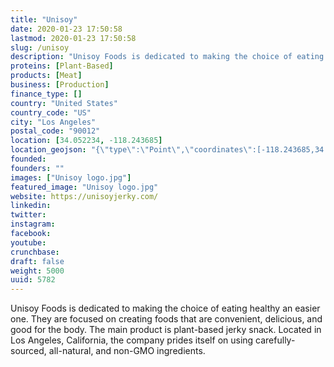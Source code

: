 ```yaml
---
title: "Unisoy"
date: 2020-01-23 17:50:58
lastmod: 2020-01-23 17:50:58
slug: /unisoy
description: "Unisoy Foods is dedicated to making the choice of eating healthy an easier one. They are focused on creating foods that are convenient, delicious, and good for the body.  The main product is plant-based jerky snack. Located in Los Angeles, California, the company prides itself on using carefully-sourced, all-natural, and non-GMO ingredients."
proteins: [Plant-Based]
products: [Meat]
business: [Production]
finance_type: []
country: "United States"
country_code: "US"
city: "Los Angeles"
postal_code: "90012"
location: [34.052234, -118.243685]
location_geojson: "{\"type\":\"Point\",\"coordinates\":[-118.243685,34.052234]}"
founded: 
founders: ""
images: ["Unisoy logo.jpg"]
featured_image: "Unisoy logo.jpg"
website: https://unisoyjerky.com/
linkedin: 
twitter: 
instagram: 
facebook: 
youtube: 
crunchbase: 
draft: false
weight: 5000
uuid: 5782
---
```

Unisoy Foods is dedicated to making the choice of eating healthy an easier one. They are focused on creating foods that are convenient, delicious, and good for the body.  The main product is plant-based jerky snack. Located in Los Angeles, California, the company prides itself on using carefully-sourced, all-natural, and non-GMO ingredients.
